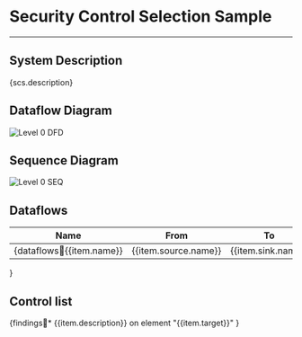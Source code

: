 
# Security Control Selection Sample
***

## System Description

{scs.description}

## Dataflow Diagram

![Level 0 DFD](dfd.png)

## Sequence Diagram

![Level 0 SEQ](seq.png)

## Dataflows

Name|From|To |Data|Protocol|Port
----|----|---|----|--------|----
{dataflows:repeat:{{item.name}}|{{item.source.name}}|{{item.sink.name}}|{{item.data}}|{{item.protocol}}|{{item.dstPort}}
}

## Control list

{findings:repeat:* {{item.description}} on element "{{item.target}}"
}
